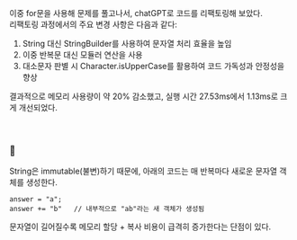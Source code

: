 이중 for문을 사용해 문제를 풀고나서, chatGPT로 코드를 리팩토링해 보았다.  
리팩토링 과정에서의 주요 변경 사항은 다음과 같다:  
1. String 대신 StringBuilder를 사용하여 문자열 처리 효율을 높임
2. 이중 반복문 대신 모듈러 연산을 사용
3. 대소문자 판별 시 Character.isUpperCase를 활용하여 코드 가독성과 안정성을 향상

결과적으로 메모리 사용량이 약 20% 감소했고, 실행 시간 27.53ms에서 1.13ms로 크게 개선되었다.
<br/><br/><br/>
### :book:
String은 immutable(불변)하기 때문에, 아래의 코드는 매 반복마다 새로운 문자열 객체를 생성한다.
```
answer = "a";
answer += "b"   // 내부적으로 "ab"라는 새 객체가 생성됨
```
문자열이 길어질수록 메모리 할당 + 복사 비용이 급격히 증가한다는 단점이 있다.
